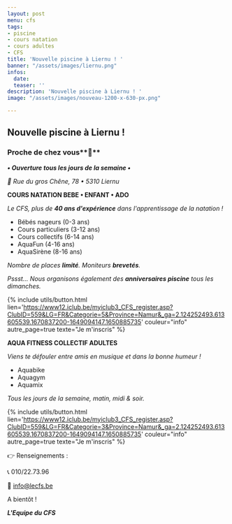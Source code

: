 ```yaml
---
layout: post
menu: cfs
tags:
- piscine
- cours natation
- cours adultes
- CFS
title: 'Nouvelle piscine à Liernu ! '
banner: "/assets/images/liernu.png"
infos:
  date: 
  teaser: ''
description: 'Nouvelle piscine à Liernu ! '
image: "/assets/images/nouveau-1200-x-630-px.png"

---
```

## Nouvelle piscine à Liernu !

### Proche de chez vous**🤩**

**_• Ouverture tous les jours de la semaine •_**

_📍 Rue du gros Chêne, 78 • 5310 Liernu_

**COURS NATATION BEBE • ENFANT • ADO**

_Le CFS, plus de **40 ans d'expérience** dans l'apprentissage de la natation !_

* Bébés nageurs (0-3 ans)
* Cours particuliers (3-12 ans)
* Cours collectifs (6-14 ans)
* AquaFun (4-16 ans)
* AquaSirène (8-16 ans)

_Nombre de places **limité**. Moniteurs **brevetés**._

_Pssst... Nous organisons également des **anniversaires piscine** tous les dimanches._

{% include utils/button.html  
lien='https://www12.iclub.be/myiclub3_CFS_register.asp?ClubID=559&LG=FR&Categorie=5&Province=Namur&_ga=2.124252493.613605539.1670837200-1649094147.1650885735' couleur="info" autre_page=true texte="Je m'inscris" %}

**AQUA FITNESS COLLECTIF ADULTES**

_Viens te défouler entre amis en musique et dans la bonne humeur !_

* Aquabike
* Aquagym
* Aquamix

_Tous les jours de la semaine, matin, midi & soir._

{% include utils/button.html  
lien='https://www12.iclub.be/myiclub3_CFS_register.asp?ClubID=559&LG=FR&Categorie=3&Province=Namur&_ga=2.124252493.613605539.1670837200-1649094147.1650885735' couleur="info" autre_page=true texte="Je m'inscris" %}


👉 Renseignements :

📞 010/22.73.96

📧 info@lecfs.be

A bientôt !

**_L'Equipe du CFS_**
